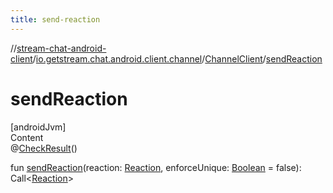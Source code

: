 ```yaml
---
title: send-reaction
---
```

//[stream-chat-android-client](../../../index.md)/[io.getstream.chat.android.client.channel](../index.md)/[ChannelClient](index.md)/[sendReaction](sendReaction.md)



# sendReaction  
[androidJvm]  
Content  
@[CheckResult](https://developer.android.com/reference/kotlin/androidx/annotation/CheckResult.html)()  
  
fun [sendReaction](sendReaction.md)(reaction: [Reaction](../../io.getstream.chat.android.client.models/Reaction/index.md), enforceUnique: [Boolean](https://kotlinlang.org/api/latest/jvm/stdlib/kotlin/-boolean/index.html) = false): Call&lt;[Reaction](../../io.getstream.chat.android.client.models/Reaction/index.md)&gt;  



